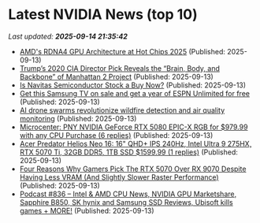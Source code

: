 # Latest NVIDIA News (top 10)
_Last updated: **2025-09-14 21:35:42**_

- [AMD's RDNA4 GPU Architecture at Hot Chips 2025](https://chipsandcheese.com/p/amds-rdna4-gpu-architecture-at-hot) (Published: 2025-09-13)
- [Trump’s 2020 CIA Director Pick Reveals the “Brain, Body, and Backbone” of Manhattan 2 Project](https://www.globenewswire.com/news-release/2025/09/13/3149516/0/en/Trump-s-2020-CIA-Director-Pick-Reveals-the-Brain-Body-and-Backbone-of-Manhattan-2-Project.html) (Published: 2025-09-13)
- [Is Navitas Semiconductor Stock a Buy Now?](https://biztoc.com/x/3f80634974169b7b) (Published: 2025-09-13)
- [Get this Samsung TV on sale and get a year of ESPN Unlimited for free](https://www.zdnet.com/home-and-office/home-entertainment/get-this-samsung-tv-on-sale-and-get-a-year-of-espn-unlimited-for-free/) (Published: 2025-09-13)
- [AI drone swarms revolutionize wildfire detection and air quality monitoring](https://www.thebrighterside.news/post/ai-drone-swarms-revolutionize-wildfire-detection-and-air-quality-monitoring/) (Published: 2025-09-13)
- [Microcenter: PNY NVIDIA GeForce RTX 5080 EPIC-X RGB for $979.99 with any CPU Purchase (6 replies)](https://slickdeals.net/f/18603145-microcenter-pny-nvidia-geforce-rtx-5080-epic-x-rgb-for-979-99-with-any-cpu-purchase) (Published: 2025-09-13)
- [Acer Predator Helios Neo 16: 16" QHD+ IPS 240Hz, Intel Ultra 9 275HX, RTX 5070 Ti, 32GB DDR5, 1TB SSD $1599.99 (1 replies)](https://slickdeals.net/f/18603100-acer-predator-helios-neo-16-16-qhd-ips-240hz-intel-ultra-9-275hx-rtx-5070-ti-32gb-ddr5-1tb-ssd-1599-99) (Published: 2025-09-13)
- [Four Reasons Why Gamers Pick The RTX 5070 Over RX 9070 Despite Having Less VRAM (And Slightly Slower Raster Performance)](https://wccftech.com/reasons-why-gamers-choose-rtx-5070-over-rx-9070/) (Published: 2025-09-13)
- [Podcast #836 – Intel & AMD CPU News, NVIDIA GPU Marketshare, Sapphire B850, SK hynix and Samsung SSD Reviews, Ubisoft kills games + MORE!](https://pcper.com/2025/09/podcast-836/) (Published: 2025-09-13)
